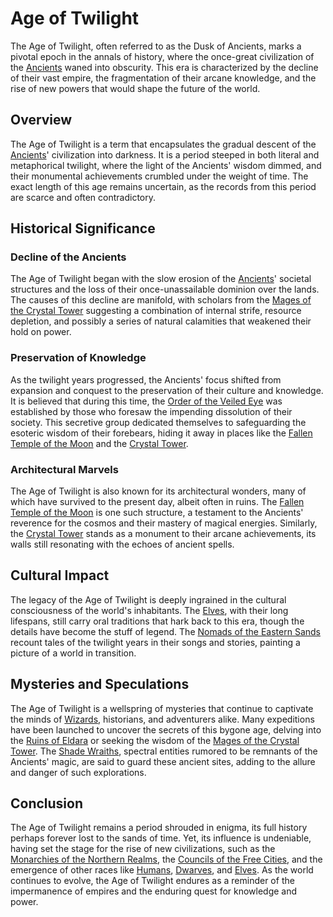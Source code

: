 # Age of Twilight

The Age of Twilight, often referred to as the Dusk of Ancients, marks a pivotal epoch in the annals of history, where the once-great civilization of the [Ancients](Ancients.md) waned into obscurity. This era is characterized by the decline of their vast empire, the fragmentation of their arcane knowledge, and the rise of new powers that would shape the future of the world.

## Overview

The Age of Twilight is a term that encapsulates the gradual descent of the [Ancients](Ancients.md)' civilization into darkness. It is a period steeped in both literal and metaphorical twilight, where the light of the Ancients' wisdom dimmed, and their monumental achievements crumbled under the weight of time. The exact length of this age remains uncertain, as the records from this period are scarce and often contradictory.

## Historical Significance

### Decline of the Ancients

The Age of Twilight began with the slow erosion of the [Ancients](Ancients.md)' societal structures and the loss of their once-unassailable dominion over the lands. The causes of this decline are manifold, with scholars from the [Mages of the Crystal Tower](Mages%20of%20the%20Crystal%20Tower.md) suggesting a combination of internal strife, resource depletion, and possibly a series of natural calamities that weakened their hold on power.

### Preservation of Knowledge

As the twilight years progressed, the Ancients' focus shifted from expansion and conquest to the preservation of their culture and knowledge. It is believed that during this time, the [Order of the Veiled Eye](Order%20of%20the%20Veiled%20Eye.md) was established by those who foresaw the impending dissolution of their society. This secretive group dedicated themselves to safeguarding the esoteric wisdom of their forebears, hiding it away in places like the [Fallen Temple of the Moon](Fallen%20Temple%20of%20the%20Moon.md) and the [Crystal Tower](Crystal%20Tower.md).

### Architectural Marvels

The Age of Twilight is also known for its architectural wonders, many of which have survived to the present day, albeit often in ruins. The [Fallen Temple of the Moon](Fallen%20Temple%20of%20the%20Moon.md) is one such structure, a testament to the Ancients' reverence for the cosmos and their mastery of magical energies. Similarly, the [Crystal Tower](Crystal%20Tower.md) stands as a monument to their arcane achievements, its walls still resonating with the echoes of ancient spells.

## Cultural Impact

The legacy of the Age of Twilight is deeply ingrained in the cultural consciousness of the world's inhabitants. The [Elves](Elves.md), with their long lifespans, still carry oral traditions that hark back to this era, though the details have become the stuff of legend. The [Nomads of the Eastern Sands](Nomads%20of%20the%20Eastern%20Sands.md) recount tales of the twilight years in their songs and stories, painting a picture of a world in transition.

## Mysteries and Speculations

The Age of Twilight is a wellspring of mysteries that continue to captivate the minds of [Wizards](Wizards.md), historians, and adventurers alike. Many expeditions have been launched to uncover the secrets of this bygone age, delving into the [Ruins of Eldara](Ruins%20of%20Eldara.md) or seeking the wisdom of the [Mages of the Crystal Tower](Mages%20of%20the%20Crystal%20Tower.md). The [Shade Wraiths](Shade%20Wraiths.md), spectral entities rumored to be remnants of the Ancients' magic, are said to guard these ancient sites, adding to the allure and danger of such explorations.

## Conclusion

The Age of Twilight remains a period shrouded in enigma, its full history perhaps forever lost to the sands of time. Yet, its influence is undeniable, having set the stage for the rise of new civilizations, such as the [Monarchies of the Northern Realms](Monarchies%20of%20the%20Northern%20Realms.md), the [Councils of the Free Cities](Councils%20of%20the%20Free%20Cities.md), and the emergence of other races like [Humans](Humans.md), [Dwarves](Dwarves.md), and [Elves](Elves.md). As the world continues to evolve, the Age of Twilight endures as a reminder of the impermanence of empires and the enduring quest for knowledge and power.